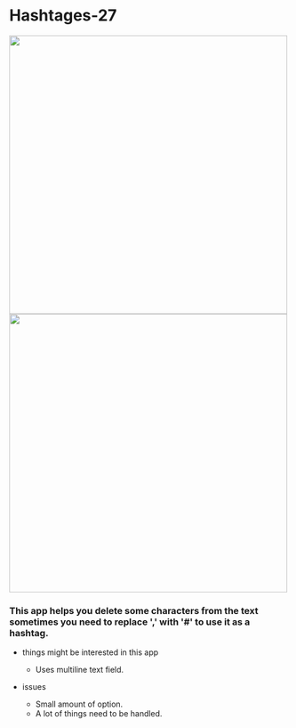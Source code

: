 # Hashtages-27

<img src="https://user-images.githubusercontent.com/57795657/77409739-727b7d00-6dc2-11ea-9025-3b957a7cd2ba.png" width="500" height = "500">
<br/>
<img src="https://user-images.githubusercontent.com/57795657/77409753-75766d80-6dc2-11ea-8dd1-28fba931e438.png" width="500" height = "500">
<br/>

### This app helps you delete some characters from the text sometimes you need to replace ',' with '#' to use it as a hashtag.

- things might be interested in this app
  - Uses multiline text field.

- issues
  - Small amount of option.
  - A lot of things need to be handled.
